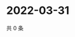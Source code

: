 # 2022-03-31

共 0 条

<!-- BEGIN WEIBO -->
<!-- 最后更新时间 Thu Mar 31 2022 08:22:08 GMT+0800 (China Standard Time) -->

<!-- END WEIBO -->
